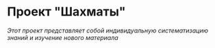 # Проект "Шахматы"
*Этот проект представляет собой индивидуальную систематизацию знаний и изучение нового материала*

